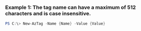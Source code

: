 ### Example 1: The tag name can have a maximum of 512 characters and is case insensitive.
```powershell
PS C:\> New-AzTag -Name {Name} -Value {Value}
```


